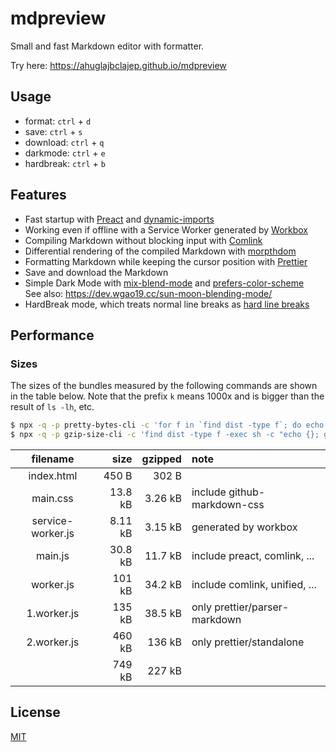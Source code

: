 # mdpreview

Small and fast Markdown editor with formatter.

Try here: <https://ahuglajbclajep.github.io/mdpreview>

## Usage

- format: `ctrl` + `d`
- save: `ctrl` + `s`
- download: `ctrl` + `q`
- darkmode: `ctrl` + `e`
- hardbreak: `ctrl` + `b`

## Features

- Fast startup with [Preact](https://preactjs.com) and [dynamic-imports](https://webpack.js.org/guides/code-splitting/#dynamic-imports)
- Working even if offline with a Service Worker generated by [Workbox](https://developers.google.com/web/tools/workbox/)
- Compiling Markdown without blocking input with [Comlink](https://github.com/GoogleChromeLabs/comlink)
- Differential rendering of the compiled Markdown with [morpthdom](https://github.com/patrick-steele-idem/morphdom)
- Formatting Markdown while keeping the cursor position with [Prettier](https://prettier.io/)
- Save and download the Markdown
- Simple Dark Mode with [mix-blend-mode](https://developer.mozilla.org/en-US/docs/Web/CSS/mix-blend-mode) and [prefers-color-scheme
  ](https://developer.mozilla.org/en-US/docs/Web/CSS/@media/prefers-color-scheme)  
  See also: <https://dev.wgao19.cc/sun-moon-blending-mode/>
- HardBreak mode, which treats normal line breaks as [hard line breaks](https://github.github.com/gfm/#hard-line-break)

## Performance

### Sizes

The sizes of the bundles measured by the following commands are shown in the table below.
Note that the prefix `k` means 1000x and is bigger than the result of `ls -lh`, etc.

```sh
$ npx -q -p pretty-bytes-cli -c 'for f in `find dist -type f`; do echo $f; ls -l $f | awk "{print \$5}" | pretty-bytes; done'
$ npx -q -p gzip-size-cli -c 'find dist -type f -exec sh -c "echo {}; gzip-size {}" \;'
```

|     filename      |    size | gzipped | note                          |
| :---------------: | ------: | ------: | :---------------------------- |
|    index.html     |   450 B |   302 B |                               |
|     main.css      | 13.8 kB | 3.26 kB | include github-markdown-css   |
| service-worker.js | 8.11 kB | 3.15 kB | generated by workbox          |
|      main.js      | 30.8 kB | 11.7 kB | include preact, comlink, ...  |
|     worker.js     |  101 kB | 34.2 kB | include comlink, unified, ... |
|    1.worker.js    |  135 kB | 38.5 kB | only prettier/parser-markdown |
|    2.worker.js    |  460 kB |  136 kB | only prettier/standalone      |
|                   |  749 kB |  227 kB |                               |

## License

[MIT](LICENSE)
